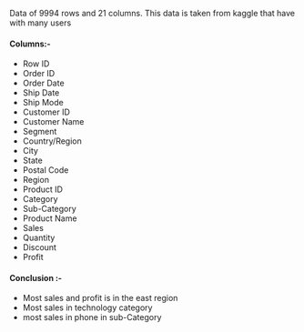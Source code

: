 Data of 9994 rows and 21 columns. This data is taken from kaggle that have with many users

#### Columns:-
* Row ID                     
* Order ID                  
* Order Date        
* Ship Date         
* Ship Mode                
* Customer ID               
* Customer Name             
* Segment                   
* Country/Region            
* City                      
* State                     
* Postal Code              
* Region                    
* Product ID                
* Category                  
* Sub-Category              
* Product Name              
* Sales                    
* Quantity                   
* Discount                 
* Profit       
  
#### Conclusion :-
* Most sales and profit is in the east region
* Most sales in  technology category
* most sales in phone in sub-Category


 
